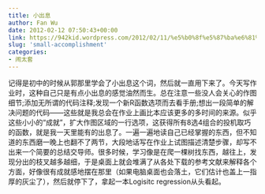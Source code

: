 ```yaml
---
title: 小出息
author: Fan Wu
date: 2012-02-12 07:50:43+00:00
link: https://942kid.wordpress.com/2012/02/11/%e5%b0%8f%e5%87%ba%e6%81%af/
slug: 'small-accomplishment'
categories:
- 闹太套
---
```


记得是初中的时候从郭那里学会了小出息这个词，然后就一直用下来了。今天写作业时，这种自己只是有点小出息的感觉油然而生。总在注意一些没人会关心的作图细节;添加无所谓的代码注释;发现一个新R函数选项而去看手册;想出一段简单的解决问题的代码——这些就是我总会在作业上画比本应该更多的多时间的来源。似乎这些小小的“成就”，扩大作图区域的一行选项，这获得所有8选4组合的投机取巧的函数，就是我一天里能有的出息了。一遍一遍地读自己已经掌握的东西，但不知道的东西磨一晚上也翻不了两节，大段地话写在作业上试图描述清楚步骤，却写不出来一个简要的总结交导师。很多时候，学习像是在爬一棵树找东西，越往上，发现分出的枝叉越多越细，于是桌面上就会堆满了从各处下载的参考文献来解释各个方面，好像很有成就感地摆在那里（如果电脑桌面也会落土，它们估计也盖上一指厚的灰尘了），然后就停下了，拿起一本Logisitc regression从头看起。
